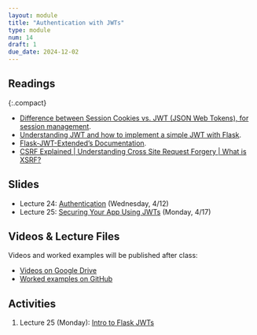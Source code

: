 ```yaml
---
layout: module
title: "Authentication with JWTs"
type: module
num: 14
draft: 1
due_date: 2024-12-02
---
```


## Readings

{:.compact}
* <a href="https://medium.com/@prashantramnyc/difference-between-session-cookies-vs-jwt-json-web-tokens-for-session-management-4be67d2f066e#:~:text=The%20JWT%20tokens%20are%20sometimes,by%20the%20%E2%80%9Csecret%20key%E2%80%9D." target="_blank">Difference between Session Cookies vs. JWT (JSON Web Tokens), for session management</a>.
* <a href="https://4geeks.com/lesson/what-is-JWT-and-how-to-implement-with-Flask" target="_blank">Understanding JWT and how to implement a simple JWT with Flask</a>.
* <a href="https://flask-jwt-extended.readthedocs.io/en/stable/" target="_blank">Flask-JWT-Extended’s Documentation</a>.
* <a href="https://www.youtube.com/watch?v=eHqbh0kyRYk" target="_blank">CSRF Explained | Understanding Cross Site Request Forgery | What is XSRF?</a>

## Slides
* Lecture 24: <a href="https://docs.google.com/presentation/d/1nTGnWc-e6l6B5SmG-4C6eHM2weUQEzy8gBkiJaYRB8I/edit?usp=sharing" target="_blank">Authentication</a> (Wednesday, 4/12)
* Lecture 25: <a href="https://docs.google.com/presentation/d/1ogRqbhjgt7SXzzrDLE3BbB-oO5cCLBhktcqizIauIlQ/edit?usp=sharing" target="_blank">Securing Your App Using JWTs</a> (Monday, 4/17)

## Videos & Lecture Files
Videos and worked examples will be published after class:
* <a href="https://drive.google.com/drive/folders/1b0RGogU8P2rKJAtcRpxMspHB919GUAXT?usp=sharing" target="_blank">Videos on Google Drive</a>
* <a href="https://github.com/vanwars/csci344" target="_blank">Worked examples on GitHub</a>

## Activities
1. Lecture 25 (Monday): [Intro to Flask JWTs](/fall2024/course-files/lectures/lecture25.zip)
